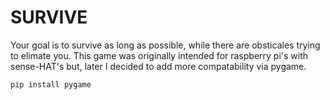 # SURVIVE

Your goal is to survive as long as possible, while there are obsticales trying to elimate you. This game was originally intended for raspberry pi's with sense-HAT's but, later I decided to add more compatability via pygame.

```
pip install pygame
```